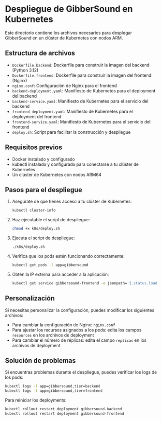 # Despliegue de GibberSound en Kubernetes

Este directorio contiene los archivos necesarios para desplegar GibberSound en un clúster de Kubernetes con nodos ARM.

## Estructura de archivos

- `Dockerfile.backend`: Dockerfile para construir la imagen del backend (Python 3.12)
- `Dockerfile.frontend`: Dockerfile para construir la imagen del frontend (Nginx)
- `nginx.conf`: Configuración de Nginx para el frontend
- `backend-deployment.yaml`: Manifiesto de Kubernetes para el deployment del backend
- `backend-service.yaml`: Manifiesto de Kubernetes para el servicio del backend
- `frontend-deployment.yaml`: Manifiesto de Kubernetes para el deployment del frontend
- `frontend-service.yaml`: Manifiesto de Kubernetes para el servicio del frontend
- `deploy.sh`: Script para facilitar la construcción y despliegue

## Requisitos previos

- Docker instalado y configurado
- kubectl instalado y configurado para conectarse a tu clúster de Kubernetes
- Un clúster de Kubernetes con nodos ARM64

## Pasos para el despliegue

1. Asegúrate de que tienes acceso a tu clúster de Kubernetes:
   ```bash
   kubectl cluster-info
   ```

2. Haz ejecutable el script de despliegue:
   ```bash
   chmod +x k8s/deploy.sh
   ```

3. Ejecuta el script de despliegue:
   ```bash
   ./k8s/deploy.sh
   ```

4. Verifica que los pods estén funcionando correctamente:
   ```bash
   kubectl get pods -l app=gibbersound
   ```

5. Obtén la IP externa para acceder a la aplicación:
   ```bash
   kubectl get service gibbersound-frontend -o jsonpath='{.status.loadBalancer.ingress[0].ip}'
   ```

## Personalización

Si necesitas personalizar la configuración, puedes modificar los siguientes archivos:

- Para cambiar la configuración de Nginx: `nginx.conf`
- Para ajustar los recursos asignados a los pods: edita los campos `resources` en los archivos de deployment
- Para cambiar el número de réplicas: edita el campo `replicas` en los archivos de deployment

## Solución de problemas

Si encuentras problemas durante el despliegue, puedes verificar los logs de los pods:

```bash
kubectl logs -l app=gibbersound,tier=backend
kubectl logs -l app=gibbersound,tier=frontend
```

Para reiniciar los deployments:

```bash
kubectl rollout restart deployment gibbersound-backend
kubectl rollout restart deployment gibbersound-frontend
``` 